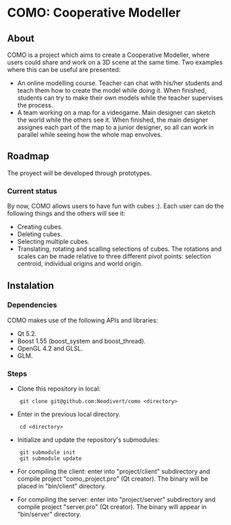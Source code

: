 COMO: Cooperative Modeller
====

## About
COMO is a project which aims to create a Cooperative Modeller, where users could share and work on a 3D scene at the same time. Two examples where this can be useful are presented:
* An online modelling course. Teacher can chat with his/her students and teach them how to create the model while doing it. When finished, students can try to make their own models while the teacher supervises the process.
* A team working on a map for a videogame. Main designer can sketch the world while the others see it. When finished, the main designer assignes each part of the map to a junior designer, so all can work in parallel while seeing how the whole map envolves.

## Roadmap
The proyect will be developed through prototypes.

### Current status
By now, COMO allows users to have fun with cubes :). Each user can do the following things and the others will see it:
* Creating cubes.
* Deleting cubes.
* Selecting multiple cubes.
* Translating, rotating and scalling selections of cubes. The rotations and scales can be made relative to three different pivot points: selection centroid, individual origins and world origin.


## Instalation

### Dependencies
COMO makes use of the following APIs and libraries:
* Qt 5.2.
* Boost 1.55 (boost_system and boost_thread).
* OpenGL 4.2 and GLSL.
* GLM.


### Steps

* Clone this repository in local:

```
	git clone git@github.com:Neodivert/como <directory>
```

* Enter in the previous local directory.

```
	cd <directory>
```

* Initialize and update the repository's submodules:

```
	git submodule init  
	git submodule update  
```

* For compiling the client: enter into "project/client" subdirectory and compile project "como_project.pro" (Qt creator). The binary will be placed in "bin/client" directory.

* For compiling the server: enter into "project/server" subdirectory and compile project "server.pro" (Qt creator). The binary will appear in "bin/server" directory.
